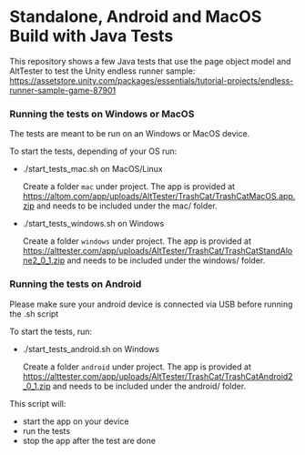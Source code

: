 # Standalone, Android and MacOS Build with Java Tests

This repository shows a few Java tests that use the page object model and AltTester to test the Unity endless runner sample:
https://assetstore.unity.com/packages/essentials/tutorial-projects/endless-runner-sample-game-87901

### Running the tests on Windows or MacOS
The tests are meant to be run on an Windows or MacOS device. 

To start the tests, depending of your OS run:

- ./start_tests_mac.sh on MacOS/Linux

    Create a folder `mac` under project.
    The app is provided at https://altom.com/app/uploads/AltTester/TrashCat/TrashCatMacOS.app.zip and needs to be included under the mac/ folder.

- ./start_tests_windows.sh on Windows

    Create a folder `windows` under project.
    The app is provided at https://alttester.com/app/uploads/AltTester/TrashCat/TrashCatStandAlone2_0_1.zip and needs to be included under the windows/ folder.

### Running the tests on Android
Please make sure your android device is connected via USB before running the .sh script

To start the tests, run:
- ./start_tests_android.sh on Windows

    Create a folder `android` under project.
    The app is provided at https://alttester.com/app/uploads/AltTester/TrashCat/TrashCatAndroid2_0_1.zip and needs to be included under the android/ folder.

This script will:

- start the app on your device
- run the tests
- stop the app after the test are done
